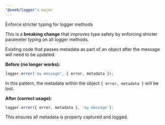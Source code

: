 ```yaml
---
'@seek/logger': major
---
```


Enforce stricter typing for logger methods

This is a **breaking change** that improves type safety by enforcing stricter parameter typing on all logger methods.

Existing code that passes metadata as part of an object after the message will need to be updated.

**Before (no longer works):**

```ts
logger.error('my message', { error, metadata });
```

In this pattern, the metadata within the object `{ error, metadata }` will be lost.

**After (correct usage):**

```ts
logger.error({ error, metadata }, 'my message');
```

This ensures all metadata is properly captured and logged.
